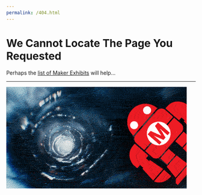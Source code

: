 ```yaml
---
permalink: /404.html
---
```

# We Cannot Locate The Page You Requested

Perhaps the [list of Maker Exhibits](/makers/) will help...

---

![Makey Lost in a Vortex](/assets/images/site-branding/makey-vortex-sm2.gif)
